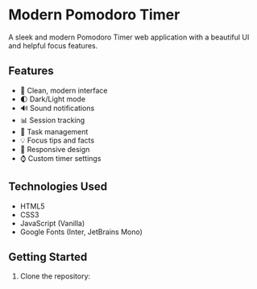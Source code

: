 # Modern Pomodoro Timer

A sleek and modern Pomodoro Timer web application with a beautiful UI and helpful focus features.

## Features

- 🎯 Clean, modern interface
- 🌓 Dark/Light mode
- 🔊 Sound notifications
- 📊 Session tracking
- 📝 Task management
- 💡 Focus tips and facts
- 📱 Responsive design
- ⌚ Custom timer settings

## Technologies Used

- HTML5
- CSS3
- JavaScript (Vanilla)
- Google Fonts (Inter, JetBrains Mono)

## Getting Started

1. Clone the repository: